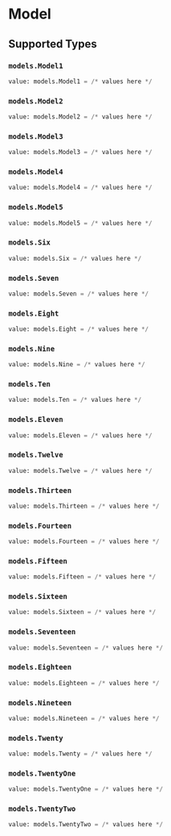 # Model


## Supported Types

### `models.Model1`

```python
value: models.Model1 = /* values here */
```

### `models.Model2`

```python
value: models.Model2 = /* values here */
```

### `models.Model3`

```python
value: models.Model3 = /* values here */
```

### `models.Model4`

```python
value: models.Model4 = /* values here */
```

### `models.Model5`

```python
value: models.Model5 = /* values here */
```

### `models.Six`

```python
value: models.Six = /* values here */
```

### `models.Seven`

```python
value: models.Seven = /* values here */
```

### `models.Eight`

```python
value: models.Eight = /* values here */
```

### `models.Nine`

```python
value: models.Nine = /* values here */
```

### `models.Ten`

```python
value: models.Ten = /* values here */
```

### `models.Eleven`

```python
value: models.Eleven = /* values here */
```

### `models.Twelve`

```python
value: models.Twelve = /* values here */
```

### `models.Thirteen`

```python
value: models.Thirteen = /* values here */
```

### `models.Fourteen`

```python
value: models.Fourteen = /* values here */
```

### `models.Fifteen`

```python
value: models.Fifteen = /* values here */
```

### `models.Sixteen`

```python
value: models.Sixteen = /* values here */
```

### `models.Seventeen`

```python
value: models.Seventeen = /* values here */
```

### `models.Eighteen`

```python
value: models.Eighteen = /* values here */
```

### `models.Nineteen`

```python
value: models.Nineteen = /* values here */
```

### `models.Twenty`

```python
value: models.Twenty = /* values here */
```

### `models.TwentyOne`

```python
value: models.TwentyOne = /* values here */
```

### `models.TwentyTwo`

```python
value: models.TwentyTwo = /* values here */
```

